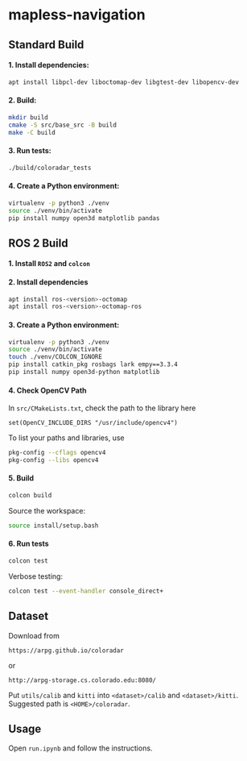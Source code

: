 # mapless-navigation

## Standard Build

#### 1. Install dependencies:
```bash
apt install libpcl-dev liboctomap-dev libgtest-dev libopencv-dev
```

#### 2. Build:
```bash
mkdir build
cmake -S src/base_src -B build
make -C build
```

#### 3. Run tests:
```bash
./build/coloradar_tests
```

#### 4. Create a Python environment:
```bash
virtualenv -p python3 ./venv
source ./venv/bin/activate
pip install numpy open3d matplotlib pandas
```

## ROS 2 Build
#### 1. Install `ROS2` and `colcon`

#### 2. Install dependencies
```bash
apt install ros-<version>-octomap
apt install ros-<version>-octomap-ros
```

#### 3. Create a Python environment:
```bash
virtualenv -p python3 ./venv
source ./venv/bin/activate
touch ./venv/COLCON_IGNORE 
pip install catkin_pkg rosbags lark empy==3.3.4
pip install numpy open3d-python matplotlib
```

#### 4. Check OpenCV Path
In `src/CMakeLists.txt`, check the path to the library here
```text
set(OpenCV_INCLUDE_DIRS "/usr/include/opencv4")
```

To list your paths and libraries, use
```bash
pkg-config --cflags opencv4
pkg-config --libs opencv4
```

#### 5. Build
```bash
colcon build
```
Source the workspace:
```bash
source install/setup.bash
```

#### 6. Run tests
```bash
colcon test
```
Verbose testing:
```bash
colcon test --event-handler console_direct+
```

## Dataset
Download from
```
https://arpg.github.io/coloradar
```
or
```
http://arpg-storage.cs.colorado.edu:8080/
```
Put `utils/calib` and `kitti` into `<dataset>/calib` and `<dataset>/kitti`. Suggested path is `<HOME>/coloradar`.

[//]: # (#### 3.1 Convert bags into ros2 bags)

[//]: # (```bash)

[//]: # (chmod +x src/scripts/convert_bags_to_ros2.sh)

[//]: # (./src/scripts/convert_bags_to_ros2.sh)

[//]: # (```)


## Usage
Open `run.ipynb` and follow the instructions.
